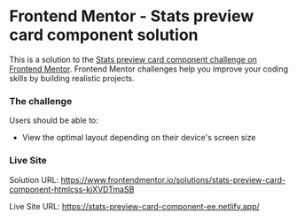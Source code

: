 # Frontend Mentor - Stats preview card component solution

This is a solution to the [Stats preview card component challenge on Frontend Mentor](https://www.frontendmentor.io/challenges/stats-preview-card-component-8JqbgoU62). Frontend Mentor challenges help you improve your coding skills by building realistic projects.

### The challenge

Users should be able to:

- View the optimal layout depending on their device's screen size


### Live Site

Solution URL: https://www.frontendmentor.io/solutions/stats-preview-card-component-htmlcss-kjXVDTmaSB

Live Site URL: https://stats-preview-card-component-ee.netlify.app/


